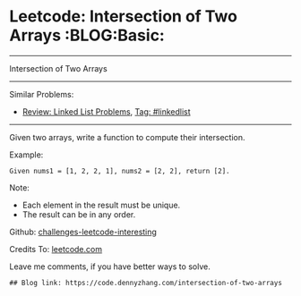 # Leetcode: Intersection of Two Arrays     :BLOG:Basic:


---

Intersection of Two Arrays  

---

Similar Problems:  
-   [Review: Linked List Problems](https://code.dennyzhang.com/review-linkedlist), [Tag: #linkedlist](https://code.dennyzhang.com/tag/linkedlist)

---

Given two arrays, write a function to compute their intersection.  

Example:  

    Given nums1 = [1, 2, 2, 1], nums2 = [2, 2], return [2].

Note:  
-   Each element in the result must be unique.
-   The result can be in any order.

Github: [challenges-leetcode-interesting](https://github.com/DennyZhang/challenges-leetcode-interesting/tree/master/intersection-of-two-arrays)  

Credits To: [leetcode.com](https://leetcode.com/problems/intersection-of-two-arrays/description/)  

Leave me comments, if you have better ways to solve.  

    ## Blog link: https://code.dennyzhang.com/intersection-of-two-arrays